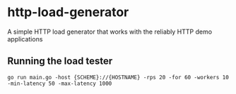 # http-load-generator
A simple HTTP load generator that works with the reliably HTTP demo applications

## Running the load tester

```
go run main.go -host {SCHEME}://{HOSTNAME} -rps 20 -for 60 -workers 10 -min-latency 50 -max-latency 1000
```